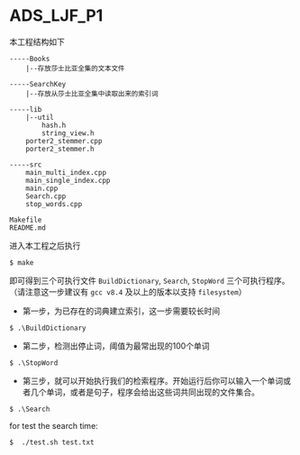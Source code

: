# ADS_LJF_P1

本工程结构如下
```
-----Books
    |--存放莎士比亚全集的文本文件

-----SearchKey
    |--存放从莎士比亚全集中读取出来的索引词

-----lib
    |--util
        hash.h
        string_view.h
    porter2_stemmer.cpp
    porter2_stemmer.h

-----src
    main_multi_index.cpp
    main_single_index.cpp
    main.cpp
    Search.cpp
    stop_words.cpp

Makefile
README.md
```
进入本工程之后执行
```
$ make
```
即可得到三个可执行文件 `BuildDictionary`, `Search`, `StopWord` 三个可执行程序。（请注意这一步建议有 `gcc v8.4` 及以上的版本以支持 `filesystem`）

* 第一步，为已存在的词典建立索引，这一步需要较长时间
```
$ .\BuildDictionary
```

* 第二步，检测出停止词，阈值为最常出现的100个单词
```
$ .\StopWord
```

* 第三步，就可以开始执行我们的检索程序。开始运行后你可以输入一个单词或者几个单词，或者是句子，程序会给出这些词共同出现的文件集合。
```
$ .\Search
```

for test the search time:

```shell
$  ./test.sh test.txt
```

